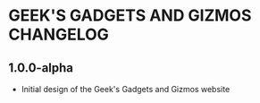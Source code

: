 # GEEK'S GADGETS AND GIZMOS CHANGELOG

## 1.0.0-alpha
  - Initial design of the Geek's Gadgets and Gizmos website
